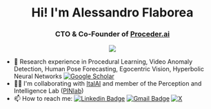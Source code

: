 
<h1 align="center"> Hi! I'm Alessandro Flaborea</h1>
<h3 align="center"> CTO & Co-Founder of <a href="https://www.proceder.ai" >Proceder.ai</a></h3>

<p align="center">
<a href="https://github.com/aleflabo" >
    <img src="https://github-stats-alpha.vercel.app/api?username=aleflabo&cc=22272e&tc=37BCF6&ic=fff&bc=0000">
</a>
</p>


- 🌱 Research experience in Procedural Learning, Video Anomaly Detection, Human Pose Forecasting, Egocentric Vision, Hyperbolic Neural Networks [![Google Scholar](https://img.shields.io/badge/Google%20Scholar-4285F4.svg?style=flat-square&logo=Google-Scholar&logoColor=white&link=)](https://scholar.google.com/citations?user=HHDHIVoAAAAJ&hl=it&authuser=1)
- 🧑‍💻 I'm collaborating with [ItalAI](https://italailabs.com/) and member of the Perception and Intelligence Lab ([PINlab](https://www.pinlab.org)) 
- 📫 How to reach me: [![Linkedin Badge](https://img.shields.io/badge/-LinkedIn-blue?style=flat-square&logo=Linkedin&logoColor=white&link=)](https://www.linkedin.com/in/alessandro-flaborea/) 
 [![Gmail Badge](https://img.shields.io/badge/-Gmail-c14438?style=flat-square&logo=Gmail&logoColor=white&link=mailto:flaborea.alessandro.com)](mailto:flaborea.alessandro@gmail.com) [![X](https://img.shields.io/badge/X-%23000000.svg?style=flat-square&logo=X&logoColor=white&link=)](https://twitter.com/AlessandroFlabo)

